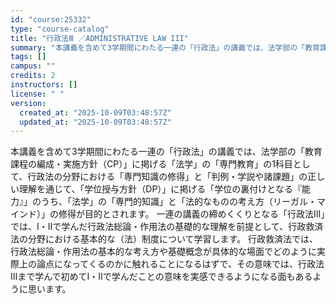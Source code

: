 ```yaml
---
id: "course:25332"
type: "course-catalog"
title: "行政法Ⅲ ／ADMINISTRATIVE LAW III"
summary: "本講義を含めて3学期間にわたる一連の「行政法」の講義では、法学部の「教育課程の編成・実施方針（CP）」に掲げる「法学」の「専門教育」の1科目として、行政法の分野における「専門知識の修得」と「判例・学説や諸課題」の正しい理解を通じて、「学位授…"
tags: []
campus: ""
credits: 2
instructors: []
license: " "
version:
  created_at: "2025-10-09T03:48:57Z"
  updated_at: "2025-10-09T03:48:57Z"
---
```


本講義を含めて3学期間にわたる一連の「行政法」の講義では、法学部の「教育課程の編成・実施方針（CP）」に掲げる「法学」の「専門教育」の1科目として、行政法の分野における「専門知識の修得」と「判例・学説や諸課題」の正しい理解を通じて、「学位授与方針（DP）」に掲げる「学位の裏付けとなる『能力』」のうち、「法学」の「専門的知識」と「法的なものの考え方（リーガル・マインド）」の修得が目的とされます。 一連の講義の締めくくりとなる「行政法Ⅲ」では、Ⅰ・Ⅱで学んだ行政法総論・作用法の基礎的な理解を前提として、行政救済法の分野における基本的な（法）制度について学習します。 行政救済法では、行政法総論・作用法の基本的な考え方や基礎概念が具体的な場面でどのように実際上の論点になってくるのかに触れることになるはずで、その意味では、行政法Ⅲまで学んで初めてⅠ・Ⅱで学んだことの意味を実感できるようになる面もあるように思います。
